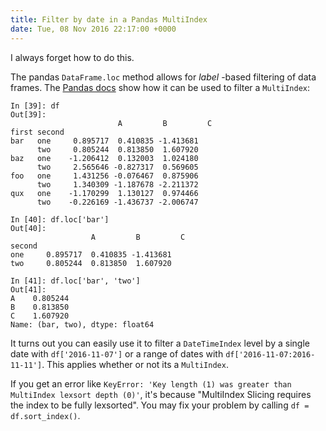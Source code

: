 ```yaml
---
title: Filter by date in a Pandas MultiIndex
date: Tue, 08 Nov 2016 22:17:00 +0000
---
```

I always forget how to do this.

The pandas `DataFrame.loc` method allows for _label_ -based filtering of data
frames. The [Pandas docs](http://pandas.pydata.org/pandas-docs/stable/advanced.html#advanced-indexing-with-hierarchical-index) show how
it can be used to filter a `MultiIndex`:

    
```    
In [39]: df
Out[39]:
                        A         B         C
first second
bar   one     0.895717  0.410835 -1.413681
      two     0.805244  0.813850  1.607920
baz   one    -1.206412  0.132003  1.024180
      two     2.565646 -0.827317  0.569605
foo   one     1.431256 -0.076467  0.875906
      two     1.340309 -1.187678 -2.211372
qux   one    -1.170299  1.130127  0.974466
      two    -0.226169 -1.436737 -2.006747

In [40]: df.loc['bar']
Out[40]:
                  A         B         C
second
one     0.895717  0.410835 -1.413681
two     0.805244  0.813850  1.607920

In [41]: df.loc['bar', 'two']
Out[41]:
A    0.805244
B    0.813850
C    1.607920
Name: (bar, two), dtype: float64
```

It turns out you can easily use it to filter a `DateTimeIndex` level by a
single date with `df['2016-11-07']` or a range of dates with
`df['2016-11-07:2016-11-11']`. This applies whether or not its a `MultiIndex`.

If you get an error like `KeyError: 'Key length (1) was greater than
MultiIndex lexsort depth (0)'`, it's because "MultiIndex Slicing requires the
index to be fully lexsorted". You may fix your problem by calling `df =
df.sort_index()`.
